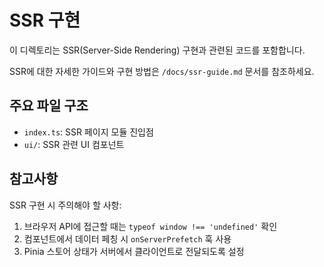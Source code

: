 # SSR 구현

이 디렉토리는 SSR(Server-Side Rendering) 구현과 관련된 코드를 포함합니다.

SSR에 대한 자세한 가이드와 구현 방법은 `/docs/ssr-guide.md` 문서를 참조하세요.

## 주요 파일 구조

- `index.ts`: SSR 페이지 모듈 진입점
- `ui/`: SSR 관련 UI 컴포넌트

## 참고사항

SSR 구현 시 주의해야 할 사항:

1. 브라우저 API에 접근할 때는 `typeof window !== 'undefined'` 확인
2. 컴포넌트에서 데이터 페칭 시 `onServerPrefetch` 훅 사용
3. Pinia 스토어 상태가 서버에서 클라이언트로 전달되도록 설정
